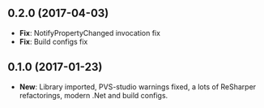 ## 0.2.0 (2017-04-03)

* **Fix**:  NotifyPropertyChanged invocation fix  
* **Fix**:  Build configs fix  

## 0.1.0 (2017-01-23)

* **New**:  Library imported, PVS-studio warnings fixed, a lots of ReSharper refactorings, modern .Net and build configs.